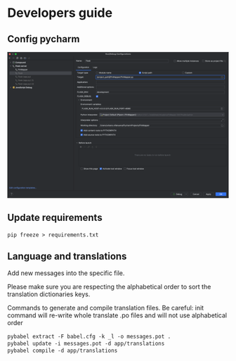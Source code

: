 # Developers guide

## Config pycharm

![Pycharm run configuration](doc_img/flask_run_config_pycharm.png?raw=true "Pycharm run config")

## Update requirements

````
pip freeze > requirements.txt
````

## Language and translations

Add new messages into the specific file.

Please make sure you are respecting the alphabetical order to sort the translation dictionaries keys.

Commands to generate and compile translation files. Be careful: init command will re-write whole translate
.po files and will not use alphabetical order

````
pybabel extract -F babel.cfg -k _l -o messages.pot .
pybabel update -i messages.pot -d app/translations
pybabel compile -d app/translations
````

